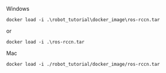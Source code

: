 Windows
```
docker load -i .\robot_tutorial\docker_image\ros-rccn.tar
```

or 

```
docker load -i .\ros-rccn.tar
```


Mac
```
docker load -i ./robot_tutorial/docker_image/ros-rccn.tar
```